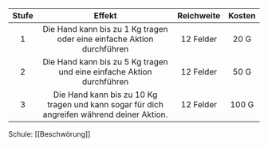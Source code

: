 | **Stufe** |                                         **Effekt**                                         | **Reichweite** | **Kosten** |
| :-------: | :----------------------------------------------------------------------------------------: | :------------: | :--------: |
|     1     |           Die Hand kann bis zu 1 Kg tragen oder eine einfache Aktion durchführen           |   12 Felder    |    20 G    |
|     2     |           Die Hand kann bis zu 5 Kg tragen und eine einfache Aktion durchführen            |   12 Felder    |    50 G    |
|     3     | Die Hand kann bis zu 10 Kg tragen und kann sogar für dich angreifen während deiner Aktion. |   12 Felder    |   100 G    |
Schule: [[Beschwörung]]